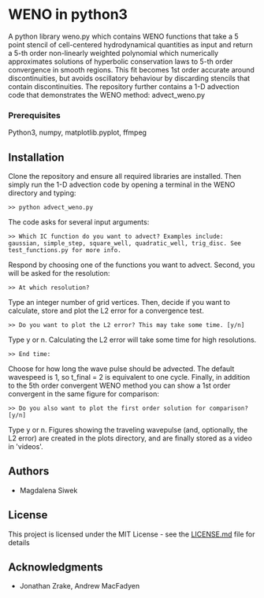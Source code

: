 # WENO in python3

A python library weno.py which contains WENO functions
that take a 5 point stencil of cell-centered hydrodynamical quantities as input and
return a 5-th order non-linearly weighted polynomial which numerically approximates
solutions of hyperbolic conservation laws to 5-th order convergence in smooth regions.
This fit becomes 1st order accurate around discontinuities, but avoids
oscillatory behaviour by discarding stencils that contain discontinuities.
The repository further contains a 1-D advection code that demonstrates the WENO method: advect_weno.py

### Prerequisites

Python3, numpy, matplotlib.pyplot, ffmpeg

## Installation

Clone the repository and ensure all required libraries are installed.
Then simply run the 1-D advection code by opening a terminal in the WENO directory and typing:
```
>> python advect_weno.py
```

The code asks for several input arguments:

```
>> Which IC function do you want to advect? Examples include: gaussian, simple_step, square_well, quadratic_well, trig_disc. See test_functions.py for more info.
```

Respond by choosing one of the functions you want to advect. Second, you will be asked for the resolution:

```
>> At which resolution?
```

Type an integer number of grid vertices. Then, decide if you want to calculate, store and plot the L2 error for a convergence test.

```
>> Do you want to plot the L2 error? This may take some time. [y/n]
```

Type y or n. Calculating the L2 error will take some time for high resolutions.

```
>> End time:
```

Choose for how long the wave pulse should be advected. The default wavespeed is 1, so t_final = 2 is equivalent to one cycle.
Finally, in addition to the 5th order convergent WENO method you can show a 1st order convergent in the same figure for comparison:

```
>> Do you also want to plot the first order solution for comparison? [y/n]
```

Type y or n. Figures showing the traveling wavepulse (and, optionally, the L2 error) are created in the plots directory,
and are finally stored as a video in 'videos'.

## Authors

* Magdalena Siwek

## License

This project is licensed under the MIT License - see the [LICENSE.md](LICENSE.md) file for details

## Acknowledgments

* Jonathan Zrake, Andrew MacFadyen

